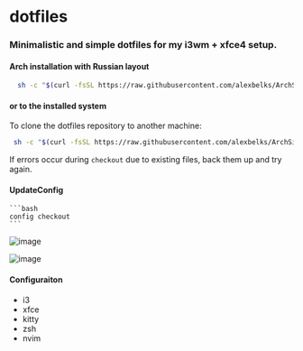 # dotfiles
### Minimalistic and simple dotfiles for my i3wm + xfce4 setup.
#### **Arch installation with Russian layout**
```bash
  sh -c "$(curl -fsSL https://raw.githubusercontent.com/alexbelks/ArchSimpleDotfiles/b196ac58a37a0bcb90c22d8e31b66d6228800b71/setupArch.sh)"
```
 
 
 #### **or to the installed system**

  To clone the dotfiles repository to another machine:

  ```bash
   sh -c "$(curl -fsSL https://raw.githubusercontent.com/alexbelks/ArchSimpleDotfiles/master/setupDotfiles.sh)"
  ```

  If errors occur during `checkout` due to existing files, back them up and try again.
#### **UpdateConfig**
    ```bash
    config checkout
    ```
![image](https://github.com/alexbelks/ArchSimpleDotfiles/assets/93944858/9710efd6-fef3-4a15-873f-7b017d269032)

![image](https://github.com/alexbelks/ArchSimpleDotfiles/assets/93944858/7ebb48c9-3899-49b5-ab55-45298dae7618)

#### **Configuraiton**
- i3
- xfce
- kitty
- zsh
- nvim
